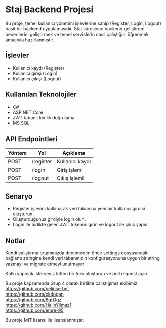 # Staj Backend Projesi

Bu proje, temel kullanıcı yönetimi işlevlerine sahip (Register, Login, Logout) basit bir backend uygulamasıdır. Staj süresince backend geliştirme becerilerini geliştirmek ve temel servislerin nasıl çalıştığını öğrenmek amacıyla hazırlanmıştır.

## İşlevler

- Kullanıcı kaydı (Register)
- Kullanıcı girişi (Login)
- Kullanıcı çıkışı (Logout)

## Kullanılan Teknolojiler

- C#
- ASP.NET Core
- JWT tabanlı kimlik doğrulama
- MS SQL

## API Endpointleri

| Yöntem | Yol         | Açıklama               |
|--------|-------------|------------------------|
| POST   | /register   | Kullanıcı kaydı        |
| POST   | /login      | Giriş işlemi           |
| POST   | /logout     | Çıkış işlemi           |

## Senaryo

- Register işlevini kullanarak veri tabanına yeni bir kullanıcı girdisi oluşturun.
- Oluşturduğunuz girdiyle login olun.
- Login ile birlikte gelen JWT tokenini girin ve logout ile çıkış yapın.

## Notlar

Kendi çalıştırma ortamınızda denemeden önce settings dosyasındaki bağlantı stringine kendi veri tabanınızın konfigürasyonuna uygun bir string yazmayı ve migrate etmeyi unutmayın.


Katkı yapmak isterseniz lütfen bir fork oluşturun ve pull request açın.

Bu proje kapsamında Grup 4 olarak birlikte çalıştığımız ekibimiz:  
https://github.com/pelinserbet  
https://github.com/ekdogan  
https://github.com/BgrOgz  
https://github.com/HelinYilmaz1  
https://github.com/emre-95  

Bu proje MIT lisansı ile lisanslanmıştır.
